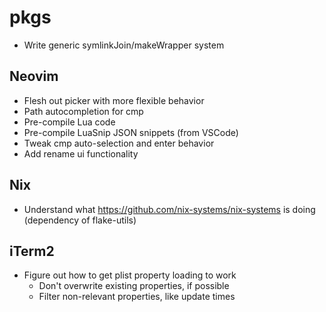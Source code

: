 # pkgs
- Write generic symlinkJoin/makeWrapper system

## Neovim
- Flesh out picker with more flexible behavior
- Path autocompletion for cmp
- Pre-compile Lua code
- Pre-compile LuaSnip JSON snippets (from VSCode)
- Tweak cmp auto-selection and enter behavior
- Add rename ui functionality

## Nix
- Understand what https://github.com/nix-systems/nix-systems is doing
  (dependency of flake-utils)

## iTerm2
- Figure out how to get plist property loading to work
    - Don't overwrite existing properties, if possible
    - Filter non-relevant properties, like update times
